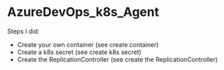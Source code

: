 # AzureDevOps_k8s_Agent
Steps I did:

- Create your own container (see create container)
- Create a k8s secret (see create k8s secret)
- Create the ReplicationController (see create the ReplicationController)

